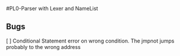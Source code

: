 #PL0-Parser with Lexer and NameList

## Bugs

[ ] Conditional Statement error on wrong condition. The jmpnot jumps probably to the wrong address